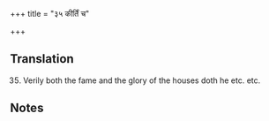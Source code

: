 +++
title = "३५ कीर्तिं च"

+++
## Translation
35. Verily both the fame and the glory of the houses doth he etc. etc.

## Notes

